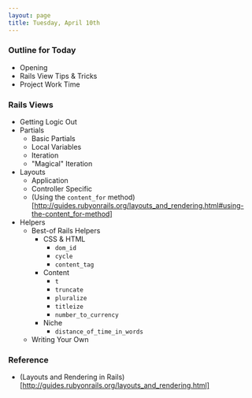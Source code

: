 ```yaml
---
layout: page
title: Tuesday, April 10th
---
```


### Outline for Today

* Opening
* Rails View Tips & Tricks
* Project Work Time

### Rails Views

* Getting Logic Out
* Partials
  * Basic Partials
  * Local Variables
  * Iteration
  * "Magical" Iteration
* Layouts
  * Application
  * Controller Specific
  * (Using the `content_for` method)[http://guides.rubyonrails.org/layouts_and_rendering.html#using-the-content_for-method]
* Helpers
  * Best-of Rails Helpers
    * CSS & HTML
      * `dom_id`
      * `cycle`
      * `content_tag`
    * Content
      * `t`
      * `truncate`
      * `pluralize`
      * `titleize`
      * `number_to_currency`    
    * Niche
      * `distance_of_time_in_words`
  * Writing Your Own

### Reference

* (Layouts and Rendering in Rails)[http://guides.rubyonrails.org/layouts_and_rendering.html]
